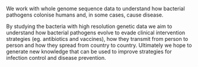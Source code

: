 We work with whole genome sequence data to understand how bacterial pathogens colonise humans and, in some cases, cause disease.

By studying the bacteria with high resolution genetic data we aim to understand how bacterial pathogens evolve to evade clinical intervention strategies (eg. antibiotics and vaccines), how they transmit from person to person and how they spread from country to country. Ultimately we hope to generate new knowledge that can be used to improve strategies for infection control and disease prevention.
